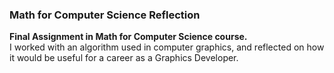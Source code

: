 ### Math for Computer Science Reflection
 **Final Assignment in Math for Computer Science course.**<br> I worked with an algorithm used in computer graphics, and reflected on how it would be useful for a career as a Graphics Developer.